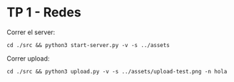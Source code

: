 # TP 1 - Redes

Correr el server:

```
cd ./src && python3 start-server.py -v -s ../assets
```

Correr upload:

```
cd ./src && python3 upload.py -v -s ../assets/upload-test.png -n hola
```